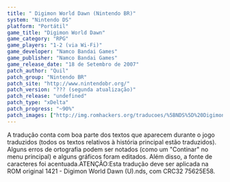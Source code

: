 ```yaml
---
title: " Digimon World Dawn (Nintendo BR)"
system: "Nintendo DS"
platform: "Portátil"
game_title: "Digimon World Dawn"
game_category: "RPG"
game_players: "1-2 (via Wi-Fi)"
game_developer: "Namco Bandai Games"
game_publisher: "Namco Bandai Games"
game_release_date: "18 de Setembro de 2007"
patch_author: "Quil"
patch_group: "Nintendo BR"
patch_site: "http://www.nintendobr.org/"
patch_version: "??? (segunda atualização)"
patch_release: "undefined"
patch_type: "xDelta"
patch_progress: "~90%"
patch_images: ["http://img.romhackers.org/traducoes/%5BNDS%5D%20Digimon%20World%20Dawn%20-%201.PNG","http://img.romhackers.org/traducoes/%5BNDS%5D%20Digimon%20World%20Dawn%20-%20Nintendo%20BR%20-%202.PNG","http://img.romhackers.org/traducoes/%5BNDS%5D%20Digimon%20World%20Dawn%20-%20Nintendo%20BR%20-%203.PNG"]
---
```

A tradução conta com boa parte dos textos que aparecem durante o jogo traduzidos (todos os textos relativos à história principal estão traduzidos). Alguns erros de ortografia podem ser notados (como um "Continar" no menu principal) e alguns gráficos foram editados. Além disso, a fonte de caracteres foi acentuada.ATENÇÃO:Esta tradução deve ser aplicada na ROM original 1421 - Digimon World Dawn (U).nds, com CRC32 75625E58.